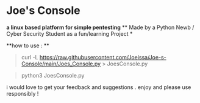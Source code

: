# Joe's Console
**a linux based platform for simple pentesting**
** Made by a Python Newb / Cyber Security Student as a fun/learning Project *

**how to use : **
>curl -L https://raw.githubusercontent.com/Joeissa/Joe-s-Console/main/Joes_Console.py > JoesConsole.py

> python3 JoesConsole.py

i would love to get your feedback and suggestions .
enjoy and please use responsibly !
